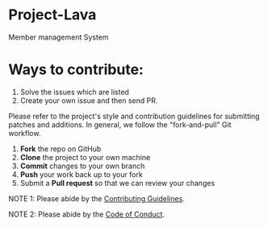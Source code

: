 # Project-Lava
Member management System

# Ways to contribute:
1. Solve the issues which are listed
2. Create your own issue and then send PR.

Please refer to the project's style and contribution guidelines for submitting patches and additions. In general, we follow the "fork-and-pull" Git workflow.

 1. **Fork** the repo on GitHub
 2. **Clone** the project to your own machine
 3. **Commit** changes to your own branch
 4. **Push** your work back up to your fork
 5. Submit a **Pull request** so that we can review your changes

NOTE 1: Please abide by the [Contributing Guidelines](https://github.com/Webwiznitr/Project-amber/blob/master/CONTRIBUTING.md).

NOTE 2: Please abide by the [Code of Conduct](https://github.com/Webwiznitr/Project-Lava/blob/main/CODE_OF_CONDUCT.md).
